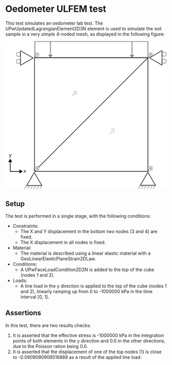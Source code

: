 # Oedometer ULFEM test

This test simulates an oedometer lab test. The UPwUpdatedLagrangianElement2D3N element is used to simulate the soil
sample in a very simple 4-noded mesh, as displayed in the following figure:

![MeshStructure](MeshStructure.svg)

## Setup

The test is performed in a single stage, with the following conditions:

-   Constraints:
    -   The X and Y displacement in the bottom two nodes (3 and 4) are fixed.
    -   The X displacement in all nodes is fixed.
-   Material:
    -   The material is described using a linear elastic material with a GeoLinearElasticPlaneStrain2DLaw.
-   Conditions:
    -   A UPwFaceLoadCondition2D2N is added to the top of the cube (nodes 1 and 2).
-   Loads:
    -   A line load in the y direction is applied to the top of the cube (nodes 1 and 2), linearly ramping up from 0 to
      -1000000 kPa in the time interval \[0, 1\].

## Assertions

In this test, there are two results checks:

1. It is asserted that the effective stress is -1000000 kPa in the integration points of both elements in the y
   direction and 0.0 in the other directions, due to the Poisson ration being 0.0.
2. It is asserted that the displacement of one of the top nodes (1) is close to -0.0909090909516868 as a result of the
   applied line load.
